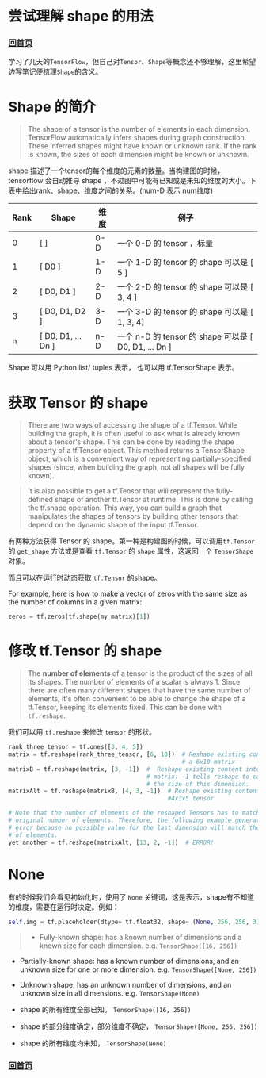 # 尝试理解 shape 的用法

### [回首页](../README.md)

学习了几天的`TensorFlow`，但自己对`Tensor`、`Shape`等概念还不够理解，这里希望边写笔记便梳理`Shape`的含义。

# Shape 的简介

> The shape of a tensor is the number of elements in each dimension. TensorFlow automatically infers shapes during graph construction. These inferred shapes might have known or unknown rank. If the rank is known, the sizes of each dimension might be known or unknown.

shape 描述了一个tensor的每个维度的元素的数量。当构建图的时候，tensorflow 会自动推导 shape ，不过图中可能有已知或是未知的维度的大小。下表中给出rank、shape、维度之间的关系。(num-D 表示 num维度)

| Rank | Shape | 维度 | 例子 |
| - | - | - | - |
| 0 | [ ] | 0-D | 一个 0-D 的 tensor ，标量 |
| 1 | [ D0 ] | 1-D | 一个 1-D 的 tensor 的 shape 可以是 [ 5 ] |
| 2 | [ D0, D1 ] | 2-D | 一个 2-D 的 tensor 的 shape 可以是 [ 3, 4 ] |
| 3 | [ D0, D1, D2 ] | 3-D | 一个 3-D 的 tensor 的 shape 可以是 [ 1, 3, 4] |
| n | [ D0, D1, ... Dn ] | n-D | 一个 n-D 的 tensor 的 shape 可以是 [ D0, D1, ... Dn ] |

Shape 可以用 Python list/ tuples 表示， 也可以用 tf.TensorShape 表示。

# 获取 Tensor 的 shape

> There are two ways of accessing the shape of a tf.Tensor. While building the graph, it is often useful to ask what is already known about a tensor's shape. This can be done by reading the shape property of a tf.Tensor object. This method returns a TensorShape object, which is a convenient way of representing partially-specified shapes (since, when building the graph, not all shapes will be fully known).

> It is also possible to get a tf.Tensor that will represent the fully-defined shape of another tf.Tensor at runtime. This is done by calling the tf.shape operation. This way, you can build a graph that manipulates the shapes of tensors by building other tensors that depend on the dynamic shape of the input tf.Tensor.

有两种方法获得 Tensor 的 shape。第一种是构建图的时候，可以调用`tf.Tensor`的 `get_shape` 方法或是查看 `tf.Tensor` 的 `shape` 属性，这返回一个 `TensorShape` 对象。

而且可以在运行时动态获取 `tf.Tensor` 的shape。

For example, here is how to make a vector of zeros with the same size as the number of columns in a given matrix:
```python
zeros = tf.zeros(tf.shape(my_matrix)[1])
```

# 修改 tf.Tensor 的 shape
> The **number of elements** of a tensor is the product of the sizes of all its shapes. The number of elements of a scalar is always 1. Since there are often many different shapes that have the same number of elements, it's often convenient to be able to change the shape of a tf.Tensor, keeping its elements fixed. This can be done with `tf.reshape`.

我们可以用 `tf.reshape` 来修改 `tensor` 的形状。

```Python
rank_three_tensor = tf.ones([3, 4, 5])
matrix = tf.reshape(rank_three_tensor, [6, 10])  # Reshape existing content into
                                                 # a 6x10 matrix
matrixB = tf.reshape(matrix, [3, -1])  #  Reshape existing content into a 3x20
                                       # matrix. -1 tells reshape to calculate
                                       # the size of this dimension.
matrixAlt = tf.reshape(matrixB, [4, 3, -1])  # Reshape existing content into a
                                             #4x3x5 tensor

# Note that the number of elements of the reshaped Tensors has to match the
# original number of elements. Therefore, the following example generates an
# error because no possible value for the last dimension will match the number
# of elements.
yet_another = tf.reshape(matrixAlt, [13, 2, -1])  # ERROR!
```

# None
有的时候我们会看见初始化时，使用了 `None` 关键词，这是表示，shape有不知道的维度，需要在运行时决定。例如：
``` python
self.img = tf.placeholder(dtype= tf.float32, shape= (None, 256, 256, 3), name = 'input_img')
```
>   - Fully-known shape: has a known number of dimensions and a known size for each dimension. e.g. `TensorShape([16, 256])`
  - Partially-known shape: has a known number of dimensions, and an unknown size for one or more dimension. e.g. `TensorShape([None, 256])`
  - Unknown shape: has an unknown number of dimensions, and an unknown size in all dimensions. e.g. `TensorShape(None)`

- shape 的所有维度全部已知。 `TensorShape([16, 256])`
- shape 的部分维度确定，部分维度不确定， `TensorShape([None, 256, 256])`
- shape 的所有维度均未知， `TensorShape(None)`




### [回首页](../README.md)
